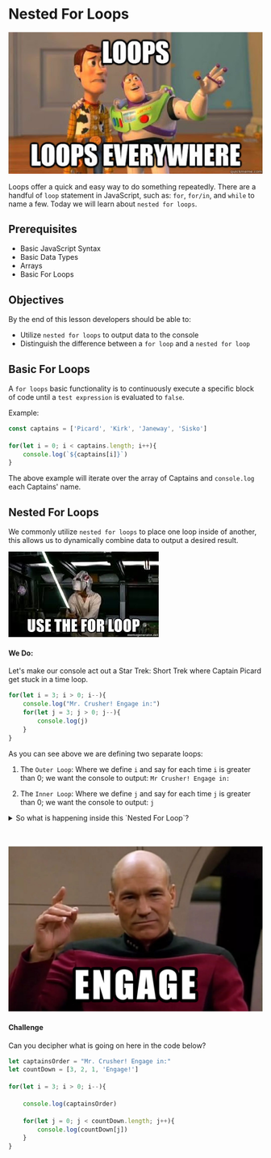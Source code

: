 # Nested For Loops
![loops everywhere](./images/loops-everywhere.jpg "Loops Everywhere")

Loops offer a quick and easy way to do something repeatedly. There are a handful of `loop` statement in JavaScript, such as: `for`, `for/in`, and `while` to name a few. Today we will learn about `nested for loops`.

## Prerequisites
* Basic JavaScript Syntax
* Basic Data Types
* Arrays
* Basic For Loops

## Objectives
By the end of this lesson developers should be able to:

* Utilize `nested for loops` to output data to the console
* Distinguish the difference between a `for loop` and a `nested for loop`

## Basic For Loops
A `for loops` basic functionality is to continuously execute a specific block of code until a `test expression` is evaluated to `false`.

Example:
```js
const captains = ['Picard', 'Kirk', 'Janeway', 'Sisko']

for(let i = 0; i < captains.length; i++){
    console.log(`${captains[i]}`)
}
```

The above example will iterate over the array of Captains and `console.log` each Captains' name.


## Nested For Loops
We commonly utilize `nested for loops` to place one loop inside of another, this allows us to dynamically combine data to output a desired result.

![Use The Loop](./images/use-the-for-loop.jpeg "Use the Loope")

#### We Do:
Let's make our console act out a Star Trek: Short Trek where Captain Picard get stuck in a time loop.


```js
for(let i = 3; i > 0; i--){
    console.log("Mr. Crusher! Engage in:")
    for(let j = 3; j > 0; j--){
        console.log(j)
    }
}
```

As you can see above we are defining two separate loops:
1. The `Outer Loop`: Where we define `i` and say for each time `i` is greater than 0; we want the console to output: `Mr Crusher! Engage in:`

2. The `Inner Loop`: Where we define `j` and say for each time `j` is greater than 0; we want the console to output: `j`


<details>
  <summary>So what is happening inside this `Nested For Loop`?</summary>

By nesting the `Inner Loop` inside of the `Outer Loop` we are able to:
  1. Execute our `Outer Loop` which outputs Captain Picard's command once
  2. Then `Inner Loop` is executed and outputs its `console log` until its condition is evaluated as true; ie: `3`, `2`, `1`
  3. Then the `Out Loop` picks up where it left off and outputs Captain Picard's command again because its condition has not been met
  4. Which then causes the the `Inner Loop` to execute again and repeat step two listed above
  5. Then we run through step one and two one more time due to the `Out Loop` not ceasing to execute until its condition is evaluated to true
</details>

<br/>
<br/>

![Engage](./images/engage-picard.jpg "Engage")

#### Challenge
Can you decipher what is going on here in the code below?

```js
let captainsOrder = "Mr. Crusher! Engage in:"
let countDown = [3, 2, 1, 'Engage!']

for(let i = 3; i > 0; i--){

    console.log(captainsOrder)

    for(let j = 0; j < countDown.length; j++){
        console.log(countDown[j])
    }
}
```



